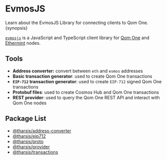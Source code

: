 <!--
order: 1
-->

# EvmosJS

Learn about the EvmosJS Library for connecting clients to Qom One. {synopsis}

[`evmosjs`](https://github.com/evmos/evmosjs) is a JavaScript and TypeScript client library for [Qom One](https://github.com/evmos/evmos) and [Ethermint](https://github.com/evmos/ethermint) nodes.

## Tools

- **Address converter:** convert between `eth` and `evmos` addresses
- **Basic transaction generator**: used to create Qom One transactions
- **`EIP-712` transaction generator**: used to create `EIP-712` signed Qom One transactions
- **Protobuf files**: used to create Cosmos Hub and Qom One transactions
- **REST provider**: used to query the Qom One REST API and interact with Qom One nodes

## Package List

- [@tharsis/address-converter](https://www.npmjs.com/package/@tharsis/address-converter)
- [@tharsis/eip712](https://www.npmjs.com/package/@tharsis/eip712)
- [@tharsis/proto](https://www.npmjs.com/package/@tharsis/proto)
- [@tharsis/provider](https://www.npmjs.com/package/@tharsis/provider)
- [@tharsis/transactions](https://www.npmjs.com/package/@tharsis/transactions)
